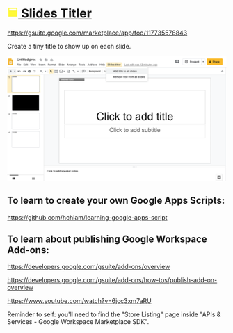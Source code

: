 # [<img src="slides-titler.png" height="25"> Slides Titler](https://gsuite.google.com/marketplace/app/foo/117735578843)

https://gsuite.google.com/marketplace/app/foo/117735578843

Create a tiny title to show up on each slide.

<img src="screenshot-wide-menu.png" width="700">

## To learn to create your own Google Apps Scripts:

<https://github.com/hchiam/learning-google-apps-script>

## To learn about publishing Google Workspace Add-ons:

<https://developers.google.com/gsuite/add-ons/overview>

<https://developers.google.com/gsuite/add-ons/how-tos/publish-add-on-overview>

<https://www.youtube.com/watch?v=6jcc3xm7aRU>

Reminder to self: you'll need to find the "Store Listing" page inside "APIs & Services - Google Workspace Marketplace SDK".
